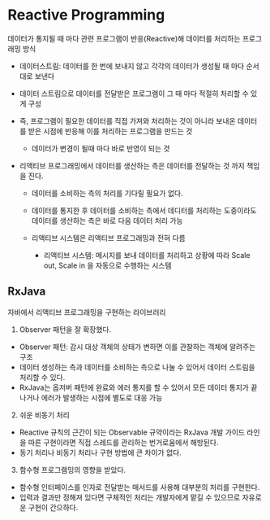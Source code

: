 # Reactive Programming

데이터가 통지될 때 마다 관련 프로그램이 반응(Reactive)해 데이터를 처리하는 프로그래밍 방식

- 데이터스트림: 데이터를 한 번에 보내지 않고 각각의 데이터가 생성될 때 마다 순서대로 보낸다

- 데이터 스트림으로 데이터를 전달받은 프로그램이 그 때 마다 적절히 처리할 수 있게 구성
- 즉, 프로그램이 필요한 데이터를 직접 가져와 처리하는 것이 아니라 보내온 데이터를 받은 시점에 반응해 이를 처리하는 프로그램을 만드는 것
  - 데이터가 변경이 될때 마다 바로 반영이 되는 것
- 리액티브 프로그래밍에서 데이터를 생산하는 측은 데이터를 전달하는 것 까지 책임을 진다.

  - 데이터를 소비하는 측의 처리를 기다릴 필요가 없다.
  - 데이터를 통지한 후 데이터를 소비하는 측에서 데디터를 처리하는 도중이라도 데이터를 생산하는 측은 바로 다음 데이터 처리 가능

  - 리액티브 시스템은 리액티브 프로그래밍과 전혀 다름
    - 리액티브 시스템: 메시지를 보내 데이터를 처리하고 상황에 따라 Scale out, Scale in 을 자동으로 수행하는 시스템

## RxJava

자바에서 리액티브 프로그래밍을 구현하는 라이브러리

1. Observer 패턴을 잘 확장했다.

- Observer 패턴: 감시 대상 객체의 상태가 변하면 이를 관찰하는 객체에 알려주는 구조
- 데이터 생성하는 측과 데이터를 소비하는 측으로 나눌 수 있어서 데이터 스트림을 처리할 수 있다.
- RxJava는 옵저버 패턴에 완료와 에러 통지를 할 수 있어서 모든 데이터 통지가 끝나거나 에러가 발생하는 시점에 별도로 대응 가능

2. 쉬운 비동기 처리

- Reactive 규칙의 근간이 되는 Observable 규약이라는 RxJava 개발 가이드 라인을 따른 구현이라면 직접 스레드를 관리하는 번거로움에서 해방된다.
- 동기 처리나 비동기 처리나 구현 방법에 큰 차이가 없다.

3. 함수형 프로그램밍의 영향을 받았다.

- 함수형 인터페이스를 인자로 전달받는 매서드를 사용해 대부분의 처리를 구현한다.
- 입력과 결과만 정해져 있다면 구체적인 처리는 개발자에게 맡길 수 있으므로 자유로운 구현이 간으하다.
